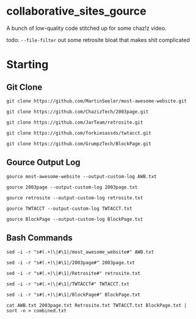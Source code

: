 # collaborative_sites_gource
A bunch of low-quality code stitched up for some chaz!z video.

todo: ``--file-filter`` out some retrosite bloat that makes shit complicated


# Starting
## Git Clone
``git clone https://github.com/MartinSeeler/most-awesome-website.git``

``git clone https://github.com/ChazizTech/2003page.git``

``git clone https://github.com/JarTeam/retrosite.git``

``git clone https://github.com/forkiesassds/twtacct.git``

``git clone https://github.com/GrumpzTech/BlockPage.git``

## Gource Output Log
``gource most-awesome-website --output-custom-log AWB.txt``

``gource 2003page --output-custom-log 2003page.txt``

``gource retrosite --output-custom-log retrosite.txt``

``gource TWTACCT --output-custom-log TWTACCT.txt``

``gource BlockPage --output-custom-log BlockPage.txt``

## Bash Commands

``sed -i -r "s#(.+)\|#\1|/most_awesome_website#" AWB.txt``

``sed -i -r "s#(.+)\|#\1|/2003page#" 2003page.txt``

``sed -i -r "s#(.+)\|#\1|/Retrosite#" retrosite.txt``

``sed -i -r "s#(.+)\|#\1|/TWTACCT#" TWTACCT.txt``

``sed -i -r "s#(.+)\|#\1|/BlockPage#" BlockPage.txt``

``cat AWB.txt 2003page.txt Retrosite.txt TWTACCT.txt BlockPage.txt | sort -n > combined.txt``
